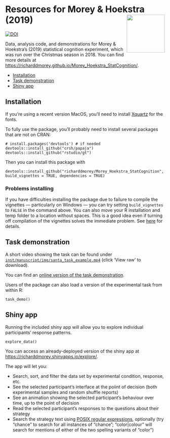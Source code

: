 <!-- README.md is generated from README.Rmd. Please edit that file -->

Resources for Morey & Hoekstra (2019) <img src="man/figures/logo.png" align="right" alt="" width="120" />
=========================================================================================================

[![DOI](https://zenodo.org/badge/189821493.svg)](https://zenodo.org/badge/latestdoi/189821493)

Data, analysis code, and demonstrations for Morey & Hoekstra’s (2019)
statistical cognition experiment, which was run over the Christmas
season in 2018. You can find more details at
<a href="https://richarddmorey.github.io/Morey_Hoekstra_StatCognition/" class="uri">https://richarddmorey.github.io/Morey_Hoekstra_StatCognition/</a>.

-   [Installation](#installation)
-   [Task demonstration](#task-demonstration)
-   [Shiny app](#shiny-app)

Installation
------------

If you’re using a recent version MacOS, you’ll need to install
[Xquartz](https://www.xquartz.org/index.html) for the fonts.

To fully use the package, you’ll probably need to install several
packages that are not on CRAN:

    # install.packages('devtools') # if needed
    devtools::install_github("crsh/papaja")
    devtools::install_github("rstudio/gt")

Then you can install this package with

    devtools::install_github("richarddmorey/Morey_Hoekstra_StatCognition", build_vignettes = TRUE, dependencies = TRUE)

### Problems installing

If you have difficulties installing the package due to failure to
compile the vignettes — particularly on Windows — you can try setting
`build_vignettes` to `FALSE` in the command above. You can also move
your R installation and temp folder to a location without spaces. This
is a good idea even if turning off compilation of the vignettes solves
the immediate problem. See
[here](https://lcolladotor.github.io/2019/09/18/windows-user-space-issues-with-installing-r-packages/)
for details.

Task demonstration
------------------

A short video showing the task can be found under
[`inst/manuscript/img/santa_task_example.mp4`](https://github.com/richarddmorey/Morey_Hoekstra_StatCognition/blob/master/inst/manuscript/img/santa_task_example.mp4)
(click ‘View raw’ to download).

You can find an [online version of the task
demonstration](https://richarddmorey.github.io/Morey_Hoekstra_StatCognition/articles/task_demo.html).

Users of the package can also load a version of the experimental task
from within R:

    task_demo()

Shiny app
---------

Running the included shiny app will allow you to explore individual
participants’ response patterns.

    explore_data()

You can access an already-deployed version of the shiny app at
<a href="https://richarddmorey.shinyapps.io/explore/" class="uri">https://richarddmorey.shinyapps.io/explore/</a>.

The app will let you:

-   Search, sort, and filter the data set by experimental condition,
    response, etc.
-   See the selected participant’s interface at the poiint of decision
    (both experimental samples and random shuffle reports)
-   See an animation showing the selected participant’s behaviour over
    time, up to the point of decision
-   Read the selected participant’s responses to the questions about
    their strategy
-   Search the strategy text using [POSIX regular
    expressions](https://stat.ethz.ch/R-manual/R-devel/library/base/html/regex.html),
    optionally (try “chance” to search for all instances of “chance”;
    “color|colour” will search for mentions of either of the two
    spelling variants of “color”)
